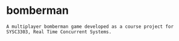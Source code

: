 bomberman
=========
    A multiplayer bomberman game developed as a course project for SYSC3303, Real Time Concurrent Systems.

